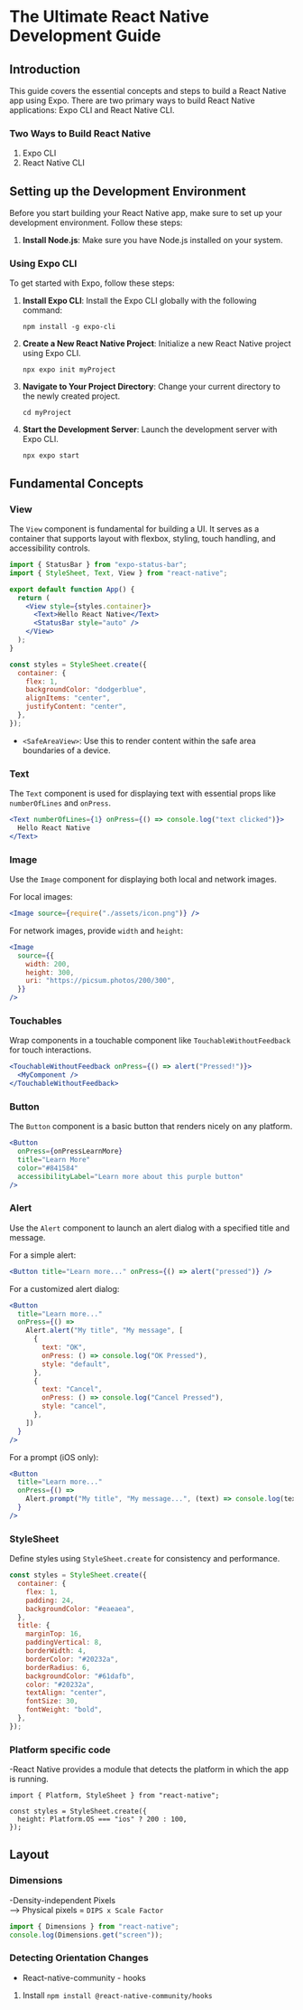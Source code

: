 # The Ultimate React Native Development Guide

## Introduction

This guide covers the essential concepts and steps to build a React Native app using Expo. There are two primary ways to build React Native applications: Expo CLI and React Native CLI.

### Two Ways to Build React Native

1. Expo CLI
2. React Native CLI

## Setting up the Development Environment

Before you start building your React Native app, make sure to set up your development environment. Follow these steps:

1. **Install Node.js**: Make sure you have Node.js installed on your system.

### Using Expo CLI

To get started with Expo, follow these steps:

1. **Install Expo CLI**: Install the Expo CLI globally with the following command:

   ```
   npm install -g expo-cli
   ```

2. **Create a New React Native Project**: Initialize a new React Native project using Expo CLI.

   ```
   npx expo init myProject
   ```

3. **Navigate to Your Project Directory**: Change your current directory to the newly created project.

   ```
   cd myProject
   ```

4. **Start the Development Server**: Launch the development server with Expo CLI.
   ```
   npx expo start
   ```

## Fundamental Concepts

### View

The `View` component is fundamental for building a UI. It serves as a container that supports layout with flexbox, styling, touch handling, and accessibility controls.

```jsx
import { StatusBar } from "expo-status-bar";
import { StyleSheet, Text, View } from "react-native";

export default function App() {
  return (
    <View style={styles.container}>
      <Text>Hello React Native</Text>
      <StatusBar style="auto" />
    </View>
  );
}

const styles = StyleSheet.create({
  container: {
    flex: 1,
    backgroundColor: "dodgerblue",
    alignItems: "center",
    justifyContent: "center",
  },
});
```

- `<SafeAreaView>`: Use this to render content within the safe area boundaries of a device.

### Text

The `Text` component is used for displaying text with essential props like `numberOfLines` and `onPress`.

```jsx
<Text numberOfLines={1} onPress={() => console.log("text clicked")}>
  Hello React Native
</Text>
```

### Image

Use the `Image` component for displaying both local and network images.

For local images:

```jsx
<Image source={require("./assets/icon.png")} />
```

For network images, provide `width` and `height`:

```jsx
<Image
  source={{
    width: 200,
    height: 300,
    uri: "https://picsum.photos/200/300",
  }}
/>
```

### Touchables

Wrap components in a touchable component like `TouchableWithoutFeedback` for touch interactions.

```jsx
<TouchableWithoutFeedback onPress={() => alert("Pressed!")}>
  <MyComponent />
</TouchableWithoutFeedback>
```

### Button

The `Button` component is a basic button that renders nicely on any platform.

```jsx
<Button
  onPress={onPressLearnMore}
  title="Learn More"
  color="#841584"
  accessibilityLabel="Learn more about this purple button"
/>
```

### Alert

Use the `Alert` component to launch an alert dialog with a specified title and message.

For a simple alert:

```jsx
<Button title="Learn more..." onPress={() => alert("pressed")} />
```

For a customized alert dialog:

```jsx
<Button
  title="Learn more..."
  onPress={() =>
    Alert.alert("My title", "My message", [
      {
        text: "OK",
        onPress: () => console.log("OK Pressed"),
        style: "default",
      },
      {
        text: "Cancel",
        onPress: () => console.log("Cancel Pressed"),
        style: "cancel",
      },
    ])
  }
/>
```

For a prompt (iOS only):

```jsx
<Button
  title="Learn more..."
  onPress={() =>
    Alert.prompt("My title", "My message...", (text) => console.log(text))
  }
/>
```

### StyleSheet

Define styles using `StyleSheet.create` for consistency and performance.

```jsx
const styles = StyleSheet.create({
  container: {
    flex: 1,
    padding: 24,
    backgroundColor: "#eaeaea",
  },
  title: {
    marginTop: 16,
    paddingVertical: 8,
    borderWidth: 4,
    borderColor: "#20232a",
    borderRadius: 6,
    backgroundColor: "#61dafb",
    color: "#20232a",
    textAlign: "center",
    fontSize: 30,
    fontWeight: "bold",
  },
});
```

### Platform specific code

-React Native provides a module that detects the platform in which the app is running.

```tsx
import { Platform, StyleSheet } from "react-native";

const styles = StyleSheet.create({
  height: Platform.OS === "ios" ? 200 : 100,
});
```

## Layout

### Dimensions

-Density-independent Pixels  
--> Physical pixels = `DIPS x Scale Factor`

```jsx
import { Dimensions } from "react-native";
console.log(Dimensions.get("screen"));
```

### Detecting Orientation Changes

- React-native-community - hooks

1. Install `npm install @react-native-community/hooks`
